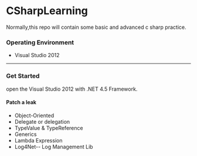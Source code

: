# CSharpLearning
Normally,this repo will contain some basic and advanced c sharp practice.



### Operating Environment

- Visual Studio 2012


---

### Get Started 

open  the Visual Studio 2012 with .NET 4.5 Framework.

#### Patch a leak

- Object-Oriented
- Delegate or delegation
- TypeValue & TypeReference
- Generics
- Lambda Expression
- Log4Net-- Log Management Lib

